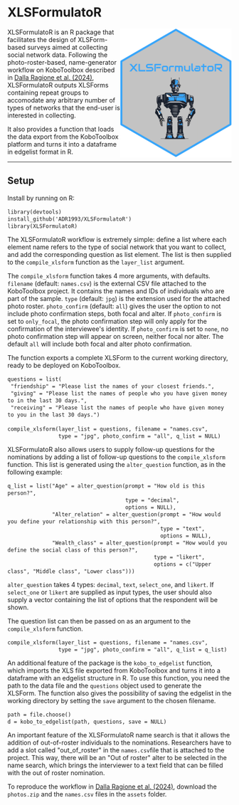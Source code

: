 XLSFormulatoR
========
<img align="right" src="https://github.com/ADR1993/XLSFormulatoR/blob/main/logo.png" alt="logo" width="250"> 

XLSFormulatoR is an R package that facilitates the design of XLSForm-based surveys aimed at collecting social network data.
Following the photo-roster-based, name-generator workflow on KoboToolbox described in [Dalla Ragione et al. (2024)](https://osf.io/preprints/socarxiv/gna3d), XLSFormulatoR outputs XLSForms containing repeat groups to accomodate any arbitrary number of types of networks that the end-user is interested in collecting. 

It also provides a function that loads the data export from the KoboToolbox platform and turns it into a dataframe in edgelist format in R.

-----

Setup
------
Install by running on R:
```{r}
library(devtools)
install_github('ADR1993/XLSFormulatoR')
library(XLSFormulatoR)
```

The XLSFormulatoR workflow is extremely simple: define a list where each element name refers to the type of social network that you want to collect, and add the corresponding question as list element.
The list is then supplied to the `compile_xlsform` function as the `layer_list` argument.

The `compile_xlsform` function takes 4 more arguments, with defaults.
`filename` (default: `names.csv`) is the external CSV file attached to the KoboToolbox project. It contains the names and IDs of individuals who are part of the sample.
`type` (default: `jpg`) is the extension used for the attached photo roster. 
`photo_confirm` (default: `all`) gives the user the option to not include photo confirmation steps, both focal and alter. 
If `photo_confirm` is set to `only_focal`, the photo confirmation step will only apply for the confirmation of the interviewee's identity.
If `photo_confirm` is set to `none`, no photo confirmation step will appear on screen, neither focal nor alter.
The default `all` will include both focal and alter photo confirmation.

The function exports a complete XLSForm to the current working directory, ready to be deployed on KoboToolbox. 
```{r}
questions = list(
 "friendship" = "Please list the names of your closest friends.",
 "giving" = "Please list the names of people who you have given money to in the last 30 days.",
 "receiving" = "Please list the names of people who have given money to you in the last 30 days.")

compile_xlsform(layer_list = questions, filename = "names.csv",
                type = "jpg", photo_confirm = "all", q_list = NULL)
```

XLSFormulatoR also allows users to supply follow-up questions for the nominations by adding a list of follow-up questions to the `compile_xlsform` function. 
This list is generated using the `alter_question` function, as in the following example:
```{r}
q_list = list("Age" = alter_question(prompt = "How old is this person?", 
                                     type = "decimal",
                                     options = NULL), 
              "Alter_relation" = alter_question(prompt = "How would you define your relationship with this person?", 
                                                type = "text",
                                                options = NULL),
              "Wealth_class" = alter_question(prompt = "How would you define the social class of this person?",
                                              type = "likert", 
                                              options = c("Upper class", "Middle class", "Lower class")))
```
`alter_question` takes 4 types: `decimal`, `text`, `select_one`, and `likert`. If `select_one` or `likert` are supplied as input types, the user should also supply a vector containing the list of options that the respondent will be shown.

The question list can then be passed on as an argument to the `compile_xlsform` function. 
```{r}
compile_xlsform(layer_list = questions, filename = "names.csv",
                type = "jpg", photo_confirm = "all", q_list = q_list)
```

An additional feature of the package is the `kobo_to_edgelist` function, which imports the XLS file exported from KoboToolbox and turns it into a dataframe with an edgelist structure in R.
To use this function, you need the path to the data file and the `questions` object used to generate the XLSForm.
The function also gives the possibility of saving the edgelist in the working directory by setting the `save` argument to the chosen filename.
```{r}
path = file.choose()
d = kobo_to_edgelist(path, questions, save = NULL)
```

An important feature of the XLSFormulatoR name search is that it allows the addition of out-of-roster individuals to the nominations. 
Researchers have to add a slot called "out_of_roster" in the `names.csv`file that is attached to the project. 
This way, there will be an "Out of roster" alter to be selected in the name search, which brings the interviewer to a text field that can be filled with the out of roster nomination.

To reproduce the workflow in [Dalla Ragione et al. (2024)](https://osf.io/preprints/socarxiv/gna3d), download the `photos.zip` and the `names.csv` files in the `assets` folder. 


